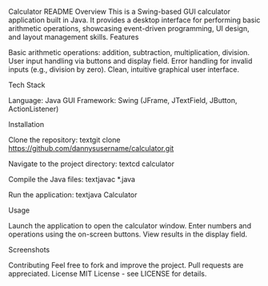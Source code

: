 Calculator README
Overview
This is a Swing-based GUI calculator application built in Java. It provides a desktop interface for performing basic arithmetic operations, showcasing event-driven programming, UI design, and layout management skills.
Features

Basic arithmetic operations: addition, subtraction, multiplication, division.
User input handling via buttons and display field.
Error handling for invalid inputs (e.g., division by zero).
Clean, intuitive graphical user interface.

Tech Stack

Language: Java
GUI Framework: Swing (JFrame, JTextField, JButton, ActionListener)

Installation

Clone the repository:
textgit clone https://github.com/dannysusername/calculator.git

Navigate to the project directory:
textcd calculator

Compile the Java files:
textjavac *.java

Run the application:
textjava Calculator


Usage

Launch the application to open the calculator window.
Enter numbers and operations using the on-screen buttons.
View results in the display field.

Screenshots

Contributing
Feel free to fork and improve the project. Pull requests are appreciated.
License
MIT License - see LICENSE for details.
